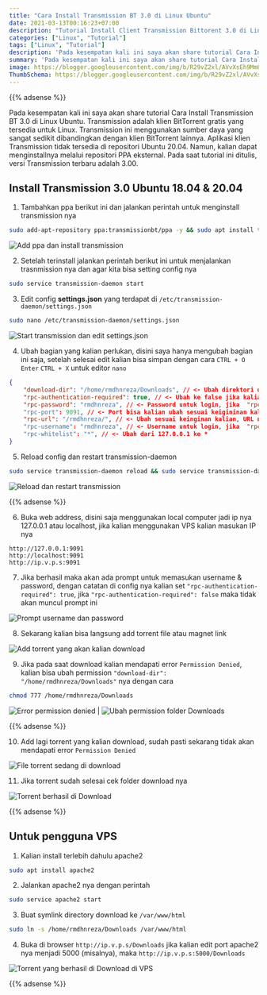 ```yaml
---
title: "Cara Install Transmission BT 3.0 di Linux Ubuntu"
date: 2021-03-13T00:16:23+07:00
description: "Tutorial Install Client Transmission Bittorent 3.0 di Linux Ubuntu dengan Mudah"
categories: ["Linux", "Tutorial"]
tags: ["Linux", "Tutorial"]
description: 'Pada kesempatan kali ini saya akan share tutorial Cara Install Transmission BT 3.0 di Linux Ubuntu. Transmission adalah klien BitTorrent gratis yang tersedia untuk Linux.'
summary: 'Pada kesempatan kali ini saya akan share tutorial Cara Install Transmission BT 3.0 di Linux Ubuntu. Transmission adalah klien BitTorrent gratis yang tersedia untuk Linux.'
image: https://blogger.googleusercontent.com/img/b/R29vZ2xl/AVvXsEh9Mm0Jyo_yu5VO2cmlTu9Gd8h6R5j6x6Tvxdia06U_HjKRSFVNBGi2NOADu3Y1FMEkwrIONpgH4YJ22Xp3E1bPTUz0_DFJaOCTJPaPhadoC2h81X97280I1khHc_2L8oTZ0XiZPIEfcH37OzRQ-l5ICAhyphenhyphenkbh42-eTyyJZJUdYqsfwEwxR-EU-leDoVvlU/s80-rw/transmission-icon.png
ThumbSchema: https://blogger.googleusercontent.com/img/b/R29vZ2xl/AVvXsEh9Mm0Jyo_yu5VO2cmlTu9Gd8h6R5j6x6Tvxdia06U_HjKRSFVNBGi2NOADu3Y1FMEkwrIONpgH4YJ22Xp3E1bPTUz0_DFJaOCTJPaPhadoC2h81X97280I1khHc_2L8oTZ0XiZPIEfcH37OzRQ-l5ICAhyphenhyphenkbh42-eTyyJZJUdYqsfwEwxR-EU-leDoVvlU/s0/transmission-icon.png
---
```


{{% adsense %}}

Pada kesempatan kali ini saya akan share tutorial Cara Install Transmission BT 3.0 di Linux Ubuntu. Transmission adalah klien BitTorrent gratis yang tersedia untuk Linux. Transmission ini menggunakan sumber daya yang sangat sedikit dibandingkan dengan klien BitTorrent lainnya. Aplikasi klien Transmission tidak tersedia di repositori Ubuntu 20.04. Namun, kalian dapat menginstallnya melalui repositori PPA eksternal. Pada saat tutorial ini ditulis, versi Transmission terbaru adalah 3.00.

## Install Transmission 3.0 Ubuntu 18.04 & 20.04
1. Tambahkan ppa berikut ini dan jalankan perintah untuk menginstall transmission nya
```bash
sudo add-apt-repository ppa:transmissionbt/ppa -y && sudo apt install transmission-daemon
```

![Add ppa dan install transmission](https://blogger.googleusercontent.com/img/b/R29vZ2xl/AVvXsEhznykXQ0BAH5szhgZQYeMQG-Veg60RdhFBF4FzklUss-4mzWWn8Nf_Y2_TX7ivFsCme7a2E3ogjk3034PT04gPViYjok7Zuix4tofzCLAGlodgzHBZMHy-7d8GCeoUMa31cl8KhQMRNmg_X2I2HJAuEPCkzlw-qgmQNahcxFHeWQu88TI4ESzLxDtyR8ZV/s0/transmission-1.jpeg)

2. Setelah terinstall jalankan perintah berikut ini untuk menjalankan trasnmission nya dan agar kita bisa setting config nya
```bash
sudo service transmission-daemon start
```
3. Edit config **settings.json** yang terdapat di `/etc/transmission-daemon/settings.json`
```bash
sudo nano /etc/transmission-daemon/settings.json
```

![Start transmission dan edit settings.json](https://blogger.googleusercontent.com/img/b/R29vZ2xl/AVvXsEhTDEHKa_T27k-X0q_q-gYkiBr9zPDMZ3Ql0PS9VVEAOjAqrOHgdizas7ZZvkCsymw3YFm9QDqy-ZSWw86nn_Zf0jmxF7xn5T9XAxthu7WkM_3SRKqjqV0A5DHMoaScuCh3hI_uihfUlUO3xZQWX_Pj3NZYlbYQY5c8CFq4KTqjdpTzAkCzWAp9zmP6iCUK/s0/transmission-2.jpeg)

4. Ubah bagian yang kalian perlukan, disini saya hanya mengubah bagian ini saja, setelah selesai edit kalian bisa simpan dengan cara `CTRL + O` `Enter` `CTRL + X` untuk editor `nano`
```json
{
    "download-dir": "/home/rmdhnreza/Downloads", // <- Ubah direktori download torrent nya sesuai keinginan kalian
    "rpc-authentication-required": true, // <- Ubah ke false jika kalian tidak ingin menggunakan username/password untuk Login
    "rpc-password": "rmdhnreza", // <- Password untuk login, jika  "rpc-authentication-required": true
    "rpc-port": 9091, // <- Port bisa kalian ubah sesuai keigininan kalian, asal port nya belum terpakai oleh aplikasi lain
    "rpc-url": "/rmdhnreza/", // <- Ubah sesuai keinginan kalian, URL nya jadi seperti ini http://localhost:9091/rmdhnreza/web
    "rpc-username": "rmdhnreza", // <- Username untuk login, jika  "rpc-authentication-required": true
    "rpc-whitelist": "*", // <- Ubah dari 127.0.0.1 ke *
}
```
5. Reload config dan restart transmission-daemon
```bash
sudo service transmission-daemon reload && sudo service transmission-daemon restart
```

![Reload dan restart transmission](https://blogger.googleusercontent.com/img/b/R29vZ2xl/AVvXsEhVQ3bsHpwFjkrmYzuMvQR4k2vU9Tz-KteVBpEz06UrTPDWyHFjLcyLyH36C69IL2yIhLNcDzar3p0sGrxmCB2-cy8PjAPiT3RmVus_z66ZRoMWCk-qQp1JYNaURBIJiMRXlVhsdEJON_gkmUbs0RgRf_U2Q_HQx7X_1y2zzzg2boS-fbbnbASvlYXEmHJe/s0/transmission-3.jpeg)

{{% adsense %}}

6. Buka web address, disini saja menggunakan local computer jadi ip nya 127.0.0.1 atau localhost, jika kalian menggunakan VPS kalian masukan IP nya
```
http://127.0.0.1:9091
http://localhost:9091
http://ip.v.p.s:9091
```
7. Jika berhasil maka akan ada prompt untuk memasukan username & password, dengan catatan di config nya kalian set `"rpc-authentication-required": true`, jika `"rpc-authentication-required": false` maka tidak akan muncul prompt ini

![Prompt username dan password](https://blogger.googleusercontent.com/img/b/R29vZ2xl/AVvXsEhcJHnt7IXTRPrs6YVTjX2kNDmbO_xY46ebS0UyUZ7j6RS5-VhUIljp-NyF4BokBu8dmitsQPL7jyndRmo1lR8glV8cOviDnrXMONnG71SfjNPMghslb0fdNcjvifa9FoV39D5MLupElqjDcTeKVOznast_Re1E6oBqJybYZNswB9f0btV8f82ZMv6UcbCp/s0/transmission-4.jpeg)

8. Sekarang kalian bisa langsung add torrent file atau magnet link

![Add torrent yang akan kalian download](https://blogger.googleusercontent.com/img/b/R29vZ2xl/AVvXsEivKAFjQiAooY8pLnENXCdKXanDOxh6Z93iq1w2DTo9OQ1MLWwBx2epwF5-Gvew9pSgZ34Kc201KJ1CoM2P_S4HvG_yFcGKqhH3DTW84FYLf1QQofPka9swjyCBOZWcd5jWvk8GIjXDwY6wHUItnfgzlhJGMpUQdyrQze79ccp9Wf8gscQY_EXPj0AY2Txh/s0/transmission-5.jpeg)

9.  Jika pada saat download kalian mendapati error `Permission Denied`, kalian bisa ubah permission `"download-dir": "/home/rmdhnreza/Downloads"` nya dengan cara
```bash
chmod 777 /home/rmdhnreza/Downloads
```

![Error permission denied](https://blogger.googleusercontent.com/img/b/R29vZ2xl/AVvXsEgHp9GURbobPZbTqQClqehlsgUARVoqYKzrDlBnI_HOVppNJOdTpVSdgA17OIcJ3oMRHyUapNI3syYfoHRRiWg8-2pXjn3-XG3AJnpaAtB6izqb8pO-jheZ6nRczeQ7PL8Vuz0n1dWlx3WGT7beLm1fzU-LD23NQNnUY5zycWN2MCwWnEFkhU4dr1Ttj1Zh/s0/transmission-6.jpeg) | ![Ubah permission folder Downloads](https://blogger.googleusercontent.com/img/b/R29vZ2xl/AVvXsEgLfZCjX6xcJ5SjoI03Kqf7rJBzALYCjkRiUD-uuEMQv8YnJkz6I79AV5S9PY1X3E_54g8BzmUMjQUTzOqJvh_Zydm-bIR1yrRqLyPgLSuCZbXPoosX5PdGP4OVxsooiribbFk4L3wEc1XnyBy_v_SPlnHdZ853yA0Ys7DUh6P0ag4yL7fVTxGzrDIa9CS9/s0/transmission-7.jpeg)

{{% adsense %}}

10. Add lagi torrent yang kalian download, sudah pasti sekarang tidak akan mendapati error `Permission Denied`

![File torrent sedang di download](https://blogger.googleusercontent.com/img/b/R29vZ2xl/AVvXsEg2JmOdd7B3lhtF6cFzlKouOWg1UxrTasZa8NflsFnMlZTJEiA6CJtKUWH1uLuKNyJfpxmYxekwjDKWUtMWHV1oZwzIfxKKxiT-X-oDZFPGyhIK_xHozv8Cpn2kkgsQkDfpz2Pk6n_UiaMhFkKxyxhHzx5gXCXtPFEyxSL-fMfoySxj-n5yWBEIDNWiKdtl/s0/transmission-8.jpeg)

11. Jika torrent sudah selesai cek folder download nya

![Torrent berhasil di Download](https://blogger.googleusercontent.com/img/b/R29vZ2xl/AVvXsEj_q2ucWPiWBXivZITjn780550XLm9iSVPWHqH1to9XV3-c57JWOatsb4C8-IPo1FDo819zVIqXXAmXEzp_3XLcr3yPVSFBK7u9Og0akXg6r35yp_ZdXPtoz4yoEliGOv_RYoha603Hc_kw-go5t2jrBnmzrtuER8VgYmxI87eXxLnRIE3EmWUGbhQfVcPr/s0/transmission-10.jpeg)

{{% adsense %}}

## Untuk pengguna VPS
1. Kalian install terlebih dahulu apache2
```bash
sudo apt install apache2
```
2. Jalankan apache2 nya dengan perintah
```bash
sudo service apache2 start
```
3. Buat symlink directory download ke `/var/www/html`
```bash
sudo ln -s /home/rmdhnreza/Downloads /var/www/html
```
4. Buka di browser `http://ip.v.p.s/Downloads` jika kalian edit port apache2 nya menjadi 5000 (misalnya), maka `http://ip.v.p.s:5000/Downloads`

![Torrent yang berhasil di Download di VPS](https://blogger.googleusercontent.com/img/b/R29vZ2xl/AVvXsEhujk90XjfVw10WSAfdyDbeMNK8o4HNGBPCPufvxu_4SgXij2Q8YeaOagvJZFEgeJMgWCY8uxyzsGBIkjx-gopCVocqbvYH8EbT-uy4sqk7wgUYJ2Dh5HiIVBR6DQ7LiQchZYpF4Uj0tcsVno1PXkbdFSwTjpZJ-2CwRkI0HHAOT4vXnN-1fXDzH-ywkT7g/s0/transmission-9.jpeg)

{{% adsense %}}
